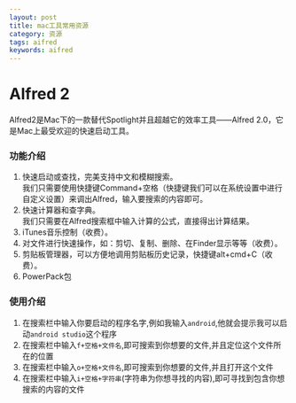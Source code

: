 ```yaml
---
layout: post
title: mac工具常用资源
category: 资源
tags: aifred
keywords: aifred
---  
```

# Alfred 2
Alfred2是Mac下的一款替代Spotlight并且超越它的效率工具——Alfred 2.0，它是Mac上最受欢迎的快速启动工具。
### 功能介绍  
1. 快速启动或查找，完美支持中文和模糊搜索。  
我们只需要使用快捷键Command+空格（快捷键我们可以在系统设置中进行自定义设置）来调出Alfred，输入要搜索的内容即可。  
2. 快速计算器和查字典。  
我们只需要在Alfred搜索框中输入计算的公式，直接得出计算结果。  
3. iTunes音乐控制（收费）。  
4. 对文件进行快速操作，如：剪切、复制、删除、在Finder显示等等（收费）。  
5. 剪贴板管理器，可以方便地调用剪贴板历史记录，快捷键alt+cmd+C（收费）。  
6. PowerPack包   
### 使用介绍    
1. 在搜索栏中输入你要启动的程序名字,例如我输入`android`,他就会提示我可以启动`android studio`这个程序    
2. 在搜索栏中输入`f+空格+文件名`,即可搜索到你想要的文件,并且定位这个文件所在的位置    
3. 在搜索栏中输入`o+空格+文件名`,即可搜索到你想要的文件,并且打开这个文件     
4. 在搜索栏中输入`i+空格+字符串`(字符串为你想寻找的内容),即可寻找到包含你想搜索的内容的文件   
